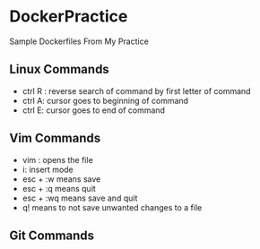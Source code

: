 # DockerPractice
Sample Dockerfiles From My Practice

## Linux Commands
- ctrl R : reverse search of command by first letter of command
- ctrl A: cursor goes to beginning of command
- ctrl E: cursor goes to end of command

## Vim Commands
- vim <filename>: opens the file
- i: insert mode
- esc + :w means save
- esc + :q means quit
- esc + :wq means save and quit
- q! means to not save unwanted changes to a file


## Git Commands





